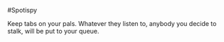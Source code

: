 #Spotispy

Keep tabs on your pals. Whatever they listen to, anybody you decide to stalk, will be put to your queue.
